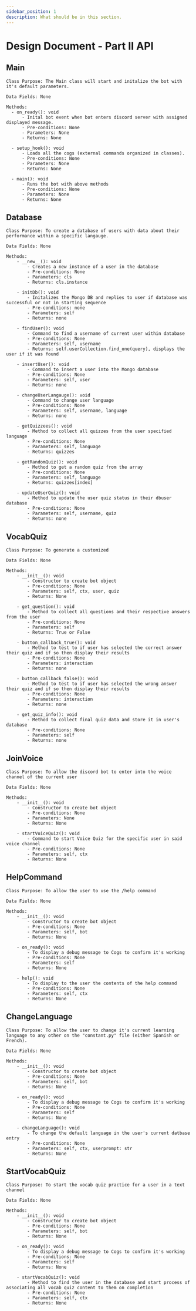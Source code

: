 ```yaml
---
sidebar_position: 1
description: What should be in this section.
---
```


Design Document - Part II API
=============================

## Main
    Class Purpose: The Main class will start and initalize the bot with it's default parameters.

    Data Fields: None

    Methods:
      - on_ready(): void
          - Inital bot event when bot enters discord server with assigned displayed message.
          - Pre-conditions: None
          - Parameters: None
          - Returns: None

      - setup_hook(): void
          - Loads all the cogs (external commands organized in classes).
          - Pre-conditions: None
          - Parameters: None
          - Returns: None

      - main(): void
          - Runs the bot with above methods
          - Pre-conditions: None
          - Parameters: None
          - Returns: None
## Database
    Class Purpose: To create a database of users with data about their performance within a specific langauge.

    Data Fields: None

    Methods:
        - __new__(): void
            - Creates a new instance of a user in the database
            - Pre-conditions: None
            - Parameters: cls
            - Returns: cls.instance

        - initDb(): void
            - Initalizes the Mongo DB and replies to user if database was successful or not in starting sequence
            - Pre-conditions: none
            - Parameters: self
            - Returns: none

        - findUser(): void
            - Command to find a username of current user within database
            - Pre-conditions: None
            - Parameters: self, username
            - Returns: self.userCollection.find_one(query), displays the user if it was found

        - insertUser(): void
            - Command to insert a user into the Mongo database
            - Pre-conditions: None
            - Parameters: self, user
            - Returns: none

        - changeUserLangauge(): void
            - Command to change user language
            - Pre-conditions: None
            - Parameters: self, username, language
            - Returns: none

        - getQuizzees(): void
            - Method to collect all quizzes from the user specified language
            - Pre-conditions: None
            - Parameters: self, language
            - Returns: quizzes

        - getRandomQuiz(): void
            - Method to get a random quiz from the array
            - Pre-conditions: None
            - Parameters: self, language
            - Returns: quizzes[index]

        - updateUserQuiz(): void
            - Method to update the user quiz status in their dbuser database
            - Pre-conditions: None
            - Parameters: self, username, quiz
            - Returns: none

## VocabQuiz
    Class Purpose: To generate a customized 
    
    Data Fields: None

    Methods:
        - __init__(): void
            - Constructor to create bot object
            - Pre-conditions: None
            - Parameters: self, ctx, user, quiz
            - Returns: None

        - get_question(): void
            - Method to collect all questions and their respective answers from the user
            - Pre-conditions: None
            - Parameters: self
            - Returns: True or False

        - button_callback_true(): void
            - Method to test to if user has selected the correct answer their quiz and if so then display their results
            - Pre-conditions: None
            - Parameters: interaction
            - Returns: none

        - button_callback_false(): void
            - Method to test to if user has selected the wrong answer their quiz and if so then display their results
            - Pre-conditions: None
            - Parameters: interaction
            - Returns: none

        - get_quiz_info(): void
            - Method to collect final quiz data and store it in user's database
            - Pre-conditions: None
            - Parameters: self
            - Returns: none

## JoinVoice
    Class Purpose: To allow the discord bot to enter into the voice channel of the current user
    
    Data Fields: None

    Methods:
        - __init__(): void
            - Constructor to create bot object
            - Pre-conditions: None
            - Parameters: None
            - Returns: None

        - startVoiceQuiz(): void
            - Command to start Voice Quiz for the specific user in said voice channel
            - Pre-conditions: None
            - Parameters: self, ctx
            - Returns: None

## HelpCommand
    Class Purpose: To allow the user to use the /help command

    Data Fields: None

    Methods:
        - __init__(): void
            - Constructor to create bot object
            - Pre-conditions: None
            - Parameters: self, bot
            - Returns: None

        - on_ready(): void
            - To display a debug message to Cogs to confirm it's working
            - Pre-conditions: None
            - Parameters: self
            - Returns: None

        - help(): void
            - To display to the user the contents of the help command
            - Pre-conditions: None
            - Parameters: self, ctx
            - Returns: None

## ChangeLanguage
    Class Purpose: To allow the user to change it's current learning language to any other on the "constant.py" file (either Spanish or French).

    Data Fields: None

    Methods:
        - __init__(): void
            - Constructor to create bot object
            - Pre-conditions: None
            - Parameters: self, bot
            - Returns: None

        - on_ready(): void
            - To display a debug message to Cogs to confirm it's working
            - Pre-conditions: None
            - Parameters: self
            - Returns: None

        - changeLanguage(): void
            - To change the default language in the user's current datbase entry
            - Pre-conditions: None
            - Parameters: self, ctx, userprompt: str
            - Returns: None

## StartVocabQuiz
    Class Purpose: To start the vocab quiz practice for a user in a text channel

    Data Fields: None

    Methods:
        - __init__(): void
            - Constructor to create bot object
            - Pre-conditions: None
            - Parameters: self, bot
            - Returns: None

        - on_ready(): void
            - To display a debug message to Cogs to confirm it's working
            - Pre-conditions: None
            - Parameters: self
            - Returns: None

        - startVocabQuiz(): void
            - Method to find the user in the database and start process of associating all vocab quiz content to them on completion
            - Pre-conditions: None
            - Parameters: self, ctx
            - Returns: None
